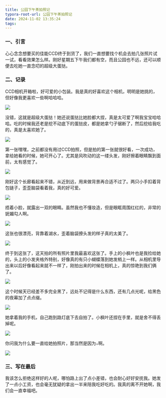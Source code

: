 ```yaml
---
title: 公园下午茶拍照记
typora-root-url: 公园下午茶拍照记
date: 2024-11-02 13:35:24
tags:
---
```


### 一、引言

心心念念想要买的佳能CCD终于到货了，我们一直想要找个机会去拍几张照片试一试，看看效果怎么样。刚好星期五下午我们都有空，而且公园也不远，还可以顺便去吃她一直念叨的超级大蛋挞。

### 二、记录

CCD相机开箱啦，好可爱的小包装。我是真的好喜欢这个相机，明明是她挑的，但好像我更喜欢一些啊哈哈哈。

![](../公园下午茶拍照记/20241102134019.jpg)

没错，这就是超级大蛋挞！她还说蛋挞比她脸都大捏，真是太可爱了啊我宝宝哈哈哈。吃的时候我还老是挖不动底下的蛋挞皮，都是她拿勺子锯断了，然后挖给我吃的，真是太喜欢她了。

![](../公园下午茶拍照记/20241102132929.jpg)

第一张嘿嘿，之前都没有用过CCD拍照，但是拍的第一张就很好看，一次成功，拿给她看的时候，她可开心了。尤其是风吹动的这一缕头发，刚好擦着眼睛飘到面前，太有感觉了。

![](../公园下午茶拍照记/20241102132936.jpg)

刚好这个长廊看起来不错，从近到远，用来做背景再合适不过了。两只小手扣着背包链子，歪歪脑袋看着我，真的好可爱。

![](../公园下午茶拍照记/20241102132853.jpg)

捂着小脸，就露出一双的眼睛。虽然我也不懂妆造，但是眼眶周围红红的，非常的妩媚勾人啊。

![](../公园下午茶拍照记/20241102132953.jpg)

这张也很漂亮，背靠着湖水，歪着脑袋撩头发的样子真的太美了。

![](../公园下午茶拍照记/20241102132921.jpg)

终于到这张了，这天拍的所有照片里我最喜欢这张了。手上的小枫叶也是我捡给她的，头上的小发夹格外特别，好像真的有只小蝴蝶落到她发梢上一样。从相机里导出来以后好像看起来就不一样了，刚拍出来的时候在相机上，真的惊艳到我们俩了。

![](../公园下午茶拍照记/20241102132913.jpg)

这个时候天已经差不多完全黑了，远处不记得是什么东西，还有几点光呢，给黑色的夜幕加了点点缀。

![](../公园下午茶拍照记/20241102132944.jpg)

她拿着我的手机，自己跑到路灯底下去自拍了。小枫叶还捏在手里，就是舍不得丢掉呢。

![](../公园下午茶拍照记/20241102133002.jpg)

你问我为什么要一直给她拍照片，那当然是因为`↓`啊。

![](../公园下午茶拍照记/20241102132809.jpg)

### 三、写在最后

我该怎么拒绝这样好的人呢，哪怕路上出了点小差错，也会耐心好好安抚我。她发了一点小工资，也会毫无犹疑的拿出一半来陪我吃好吃的。我真的离不开她啊，我们会一直幸福吧。
